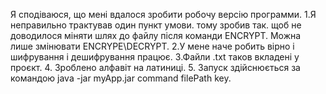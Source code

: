 Я сподіваюся, що мені вдалося зробити робочу версію программи. 
1.Я неправильно трактував один пункт умови. тому зробив так. щоб не доводилося міняти шлях до файлу після команди ENCRYPT. Можна лише змінювати ENCRYPE\DECRYPT.
2.У мене наче робить вірно і шифрування і дешифрування працює. 
3.Файли .txt таков вкладені у проєкт.
4. Зроблено алфавіт на латиниці.
5. Запуск здійснюється за командою java -jar myApp.jar command filePath key.
